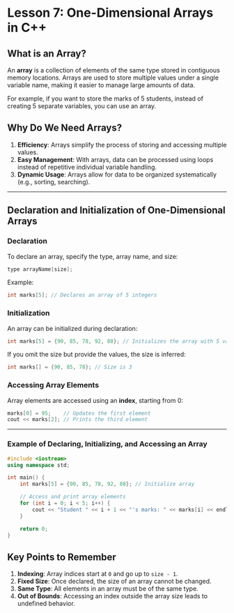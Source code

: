 # Lesson 7: One-Dimensional Arrays in C++  

## What is an Array?  

An **array** is a collection of elements of the same type stored in contiguous memory locations. Arrays are used to store multiple values under a single variable name, making it easier to manage large amounts of data.  

For example, if you want to store the marks of 5 students, instead of creating 5 separate variables, you can use an array.  

## Why Do We Need Arrays?  

1. **Efficiency**: Arrays simplify the process of storing and accessing multiple values.  
2. **Easy Management**: With arrays, data can be processed using loops instead of repetitive individual variable handling.  
3. **Dynamic Usage**: Arrays allow for data to be organized systematically (e.g., sorting, searching).  

---

## Declaration and Initialization of One-Dimensional Arrays  

### Declaration  

To declare an array, specify the type, array name, and size:  

```cpp
type arrayName[size];
```  

Example:  

```cpp
int marks[5]; // Declares an array of 5 integers
```

### Initialization  

An array can be initialized during declaration:  

```cpp
int marks[5] = {90, 85, 78, 92, 88}; // Initializes the array with 5 values
```  

If you omit the size but provide the values, the size is inferred:  

```cpp
int marks[] = {90, 85, 78}; // Size is 3
```  

### Accessing Array Elements  

Array elements are accessed using an **index**, starting from 0:  

```cpp
marks[0] = 95;    // Updates the first element
cout << marks[2]; // Prints the third element
```  

---

### Example of Declaring, Initializing, and Accessing an Array  

```cpp
#include <iostream>
using namespace std;

int main() {
    int marks[5] = {90, 85, 78, 92, 88}; // Initialize array

    // Access and print array elements
    for (int i = 0; i < 5; i++) {
        cout << "Student " << i + 1 << "'s marks: " << marks[i] << endl;
    }

    return 0;
}
```  

## Key Points to Remember  

1. **Indexing**: Array indices start at `0` and go up to `size - 1`.  
2. **Fixed Size**: Once declared, the size of an array cannot be changed.  
3. **Same Type**: All elements in an array must be of the same type.  
4. **Out of Bounds**: Accessing an index outside the array size leads to undefined behavior.  
